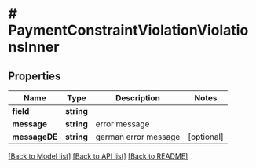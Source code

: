# # PaymentConstraintViolationViolationsInner

## Properties

Name | Type | Description | Notes
------------ | ------------- | ------------- | -------------
**field** | **string** |  |
**message** | **string** | error message |
**messageDE** | **string** | german error message | [optional]

[[Back to Model list]](../../README.md#models) [[Back to API list]](../../README.md#endpoints) [[Back to README]](../../README.md)
